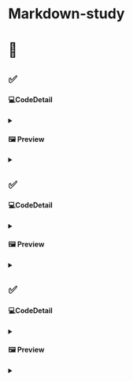 # Markdown-study

# 📌
## ✅ 

#### 💻CodeDetail
<details>
<summary></summary>

</details>

#### 🖼️ Preview
<details>
<summary></summary>

</details>

## ✅ 


#### 💻CodeDetail
<details>
<summary></summary>

</details>

#### 🖼️ Preview
<details>
<summary></summary>

</details>

## ✅ 

#### 💻CodeDetail
<details>
<summary></summary>

</details>

#### 🖼️ Preview
<details>
<summary></summary>

</details>
